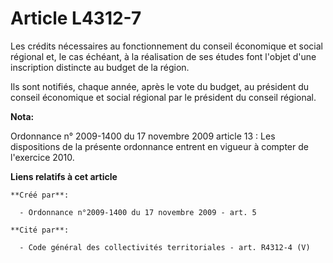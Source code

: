# Article L4312-7

Les crédits nécessaires au fonctionnement du conseil économique et social régional et, le cas échéant, à la réalisation de
ses études font l'objet d'une inscription distincte au budget de la région. 

Ils sont notifiés, chaque année, après le vote du budget, au président du conseil économique et social régional par le
président du conseil régional.

**Nota:**

Ordonnance n° 2009-1400 du 17 novembre 2009 article 13 : Les dispositions de la présente ordonnance entrent en vigueur à
compter de l'exercice 2010.

**Liens relatifs à cet article**

	**Créé par**:

	  - Ordonnance n°2009-1400 du 17 novembre 2009 - art. 5

	**Cité par**:

	  - Code général des collectivités territoriales - art. R4312-4 (V)
